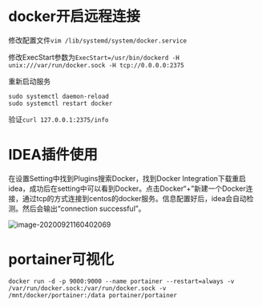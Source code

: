 <!--
 * @Descripttion: 
 * @Author: guox
 * @Date: 2020-09-21 15:31:27
 * @LastEditors: guox
-->
# docker开启远程连接

修改配置文件`vim /lib/systemd/system/docker.service`

修改ExecStart参数为`ExecStart=/usr/bin/dockerd -H unix:///var/run/docker.sock -H tcp://0.0.0.0:2375`

重新启动服务
~~~shell
sudo systemctl daemon-reload
sudo systemctl restart docker
~~~

验证`curl 127.0.0.1:2375/info`


# IDEA插件使用

在设置Setting中找到Plugins搜索Docker，找到Docker Integration下载重启idea，成功后在setting中可以看到Docker。点击Docker“+”新建一个Docker连接，通过tcp的方式连接到centos的docker服务。信息配置好后，idea会自动检测。然后会输出“connection successful”。

![image-20200921160402069](https://gitee.com/guoxx-crudboy/picture/raw/master/image-20200921160402069.png)

# portainer可视化
`docker run -d -p 9000:9000 --name portainer --restart=always -v /var/run/docker.sock:/var/run/docker.sock -v /mnt/docker/portainer:/data portainer/portainer`
